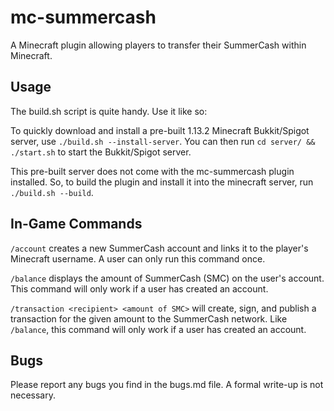 # mc-summercash
A Minecraft plugin allowing players to transfer their SummerCash within Minecraft.

## Usage
The build.sh script is quite handy. Use it like so:

To quickly download and install a pre-built 1.13.2 Minecraft Bukkit/Spigot server, use
```./build.sh --install-server```.
You can then run ```cd server/ && ./start.sh``` to start the Bukkit/Spigot server.

This pre-built server does not come with the mc-summercash plugin installed. So, to build the plugin and install it into the minecraft server, run ```./build.sh --build```.

## In-Game Commands
`/account` creates a new SummerCash account and links it to the player's Minecraft username. A user can only run this command once.

`/balance` displays the amount of SummerCash (SMC) on the user's account. This command will only work if a user has created an account.

`/transaction <recipient> <amount of SMC>` will create, sign, and publish a transaction for the given amount to the SummerCash network. Like `/balance`, this command will only work if a user has created an account.

## Bugs
Please report any bugs you find in the bugs.md file. A formal write-up is not necessary.